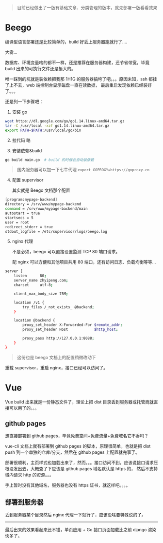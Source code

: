 > 目前已经做出了一版有基础文章、分类管理的版本，就先部署一版看看效果

# Beego
编译型语言部署还是比较简单的，build 好丢上服务器跑就行了....


大雾...

数据库、环境变量啥的都不一样，还是推荐在服务器构建，还节省带宽，毕竟 build 出来的可执行文件还是挺大的。

唯一踩到的坑就是装依赖把我那 1H1G 的服务器搞垮了吧。。。原因未知，ssh 都挂了上不去，web 端控制台显示磁盘一直在读数据，
最后重启发现依赖已经装好了。。。

还是列一下步骤吧：

1. 安装 go
```bash
wget https://dl.google.com/go/go1.14.linux-amd64.tar.gz
tar -C /usr/local -xzf go1.14.linux-amd64.tar.gz
export PATH=$PATH:/usr/local/go/bin
```

2. 拉代码 略

3. 安装依赖&build
```bash
go build main.go  # build 的时候会自动装依赖
```
> 国内服务器可以加一下七牛代理 `export GOPROXY=https://goproxy.cn`

4. 配置 supervisor
	
    其实就是 Beego 文档那个配置
```bash
[program:mypage-backend]
directory = /srv/www/mypage-backend
command = /srv/www/mypage-backend/main
autostart = true
startsecs = 5
user = root
redirect_stderr = true
stdout_logfile = /etc/supervisor/logs/beego.log
```

5. nginx 代理

	不是必须，beego 可以直接设置监测 TCP 80 端口请求。
    
    配 nginx 可以方便和其他项目共用 80 端口，还有访问日志、负载均衡等等...
```bash
server {
    listen      80;
    server_name zhyipeng.com; 
    charset     utf-8;

    client_max_body_size 75M; 

    location /v1 {
		try_files /_not_exists_ @backend;
    }

    location @backend {
		proxy_set_header X-Forwarded-For $remote_addr;
		proxy_set_header Host            $http_host;

		proxy_pass http://127.0.0.1:8088;
    }
}
```
> 这份也是 beego 文档上的配置稍微改动下


重载 supervisor，重启 nginx，接口已经可以访问了。

# Vue

Vue build 出来就是一份静态文件了，理论上把 dist 目录丢到服务器或托管商就直接可以用了的。。。

## github pages
想直接部署到 github pages，毕竟免费空间+免费流量+免费域名它不香吗？

vue-cli 文档上就有部署到 github pages 的脚本，原理很简单，也就是把 dist push 到一个单独的仓库/分支，然后在 github pages 上配置就完事了。

部署很顺利，主页样式也加载出来了，然而。。。接口访问不到，应该说接口请求压根没发出去，大概查了下应该是 github pages 域名默认是 https 的，
然后不支持域内请求 http 的资源。。。

手上暂时没有其他域名，服务器也没有 https 证书，就这样吧。。。。


## 部署到服务器

丢到服务器某个目录然后 nginx 代理一下就行了，应该没啥要特殊说的了。



----
最后出来的效果看起来还不错，单页应用 + Go 接口页面加载比之前 django 渲染快多了。

